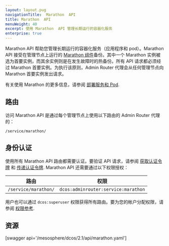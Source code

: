```yaml
---
layout: layout.pug
navigationTitle:  Marathon  API
title: Marathon  API
menuWeight: 40
excerpt: 使用 Marathon  API 管理长期运行的容器化服务
enterprise: true
---
```


Marathon API 帮助您管理长期运行的容器化服务（应用程序和 pod）。Marathon API 接受在管理节点上运行的 [Marathon 组件](/mesosphere/dcos/cn/2.1/overview/architecture/components/#marathon)备份。其中一个 Marathon 实例被选为首要实例，而其余实例则是在发生故障时的热备份。所有 API 请求都必须经过 Marathon 首要实例。为执行该原则，Admin Router 代理会从任何管理节点向 Marathon 首要实例发出请求。

有关使用 Marathon 的更多信息，请参阅 [部署服务和 Pod](/mesosphere/dcos/cn/2.1/deploying-services/).

## 路由

访问 Marathon API 是通过每个管理节点上使用以下路由的 Admin Router 代理的：

```
/service/marathon/
```

## 身份认证

使用所有 Marathon  API 路由都需要认证。要验证 API 请求，请参阅 [获取认证令牌](/mesosphere/dcos/cn/2.1/security/ent/iam-api/#obtaining-an-authentication-token) 和 [传递认证令牌](/mesosphere/dcos/cn/2.1/security/ent/iam-api/#passing-an-authentication-token). Marathon API 还需要通过以下权限授权：

| 路由 | 权限 |
|-------|----------|
| `/service/marathon/` | `dcos:adminrouter:service:marathon` |

用户也可以通过 `dcos:superuser` 权限获得所有路由。要为您的帐户分配权限，请参阅 [权限参考](/mesosphere/dcos/cn/2.1/security/ent/perms-reference/).

## 资源

[swagger api='/mesosphere/dcos/2.1/api/marathon.yaml']
